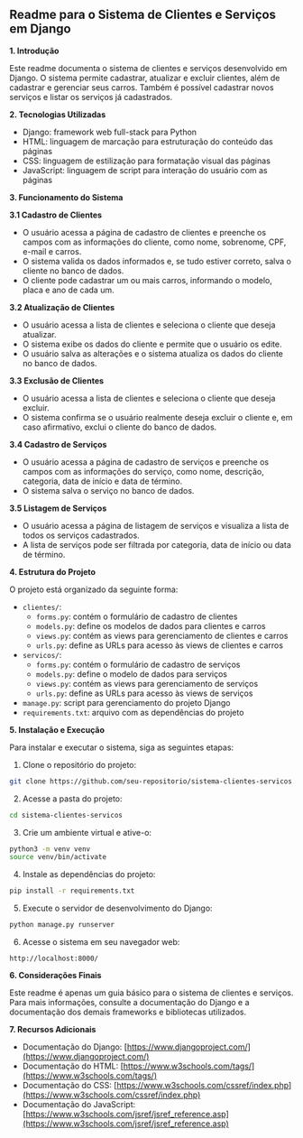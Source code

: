 ## Readme para o Sistema de Clientes e Serviços em Django

**1. Introdução**

Este readme documenta o sistema de clientes e serviços desenvolvido em Django. O sistema permite cadastrar, atualizar e excluir clientes, além de cadastrar e gerenciar seus carros. Também é possível cadastrar novos serviços e listar os serviços já cadastrados.

**2. Tecnologias Utilizadas**

* Django: framework web full-stack para Python
* HTML: linguagem de marcação para estruturação do conteúdo das páginas
* CSS: linguagem de estilização para formatação visual das páginas
* JavaScript: linguagem de script para interação do usuário com as páginas

**3. Funcionamento do Sistema**

**3.1 Cadastro de Clientes**

* O usuário acessa a página de cadastro de clientes e preenche os campos com as informações do cliente, como nome, sobrenome, CPF, e-mail e carros.
* O sistema valida os dados informados e, se tudo estiver correto, salva o cliente no banco de dados.
* O cliente pode cadastrar um ou mais carros, informando o modelo, placa e ano de cada um.

**3.2 Atualização de Clientes**

* O usuário acessa a lista de clientes e seleciona o cliente que deseja atualizar.
* O sistema exibe os dados do cliente e permite que o usuário os edite.
* O usuário salva as alterações e o sistema atualiza os dados do cliente no banco de dados.

**3.3 Exclusão de Clientes**

* O usuário acessa a lista de clientes e seleciona o cliente que deseja excluir.
* O sistema confirma se o usuário realmente deseja excluir o cliente e, em caso afirmativo, exclui o cliente do banco de dados.

**3.4 Cadastro de Serviços**

* O usuário acessa a página de cadastro de serviços e preenche os campos com as informações do serviço, como nome, descrição, categoria, data de início e data de término.
* O sistema salva o serviço no banco de dados.

**3.5 Listagem de Serviços**

* O usuário acessa a página de listagem de serviços e visualiza a lista de todos os serviços cadastrados.
* A lista de serviços pode ser filtrada por categoria, data de início ou data de término.

**4. Estrutura do Projeto**

O projeto está organizado da seguinte forma:

* `clientes/`:
    * `forms.py`: contém o formulário de cadastro de clientes
    * `models.py`: define os modelos de dados para clientes e carros
    * `views.py`: contém as views para gerenciamento de clientes e carros
    * `urls.py`: define as URLs para acesso às views de clientes e carros
* `servicos/`:
    * `forms.py`: contém o formulário de cadastro de serviços
    * `models.py`: define o modelo de dados para serviços
    * `views.py`: contém as views para gerenciamento de serviços
    * `urls.py`: define as URLs para acesso às views de serviços
* `manage.py`: script para gerenciamento do projeto Django
* `requirements.txt`: arquivo com as dependências do projeto

**5. Instalação e Execução**

Para instalar e executar o sistema, siga as seguintes etapas:

1. Clone o repositório do projeto:

```bash
git clone https://github.com/seu-repositorio/sistema-clientes-servicos.git
```

2. Acesse a pasta do projeto:

```bash
cd sistema-clientes-servicos
```

3. Crie um ambiente virtual e ative-o:

```bash
python3 -m venv venv
source venv/bin/activate
```

4. Instale as dependências do projeto:

```bash
pip install -r requirements.txt
```

5. Execute o servidor de desenvolvimento do Django:

```bash
python manage.py runserver
```

6. Acesse o sistema em seu navegador web:

```
http://localhost:8000/
```

**6. Considerações Finais**

Este readme é apenas um guia básico para o sistema de clientes e serviços. Para mais informações, consulte a documentação do Django e a documentação dos demais frameworks e bibliotecas utilizados.

**7. Recursos Adicionais**

* Documentação do Django: [https://www.djangoproject.com/](https://www.djangoproject.com/)
* Documentação do HTML: [https://www.w3schools.com/tags/](https://www.w3schools.com/tags/)
* Documentação do CSS: [https://www.w3schools.com/cssref/index.php](https://www.w3schools.com/cssref/index.php)
* Documentação do JavaScript: [https://www.w3schools.com/jsref/jsref_reference.asp](https://www.w3schools.com/jsref/jsref_reference.asp)



